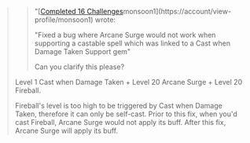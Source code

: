 > > "[[Completed 16 Challenges](https://web.poecdn.com/image/icons/achievements/Incursion/16.png?v=13)monsoon1](https://account/view-profile/monsoon1) wrote:
> > 
> > "Fixed a bug where Arcane Surge would not work when supporting a castable spell which was linked to a Cast when Damage Taken Support gem"
> > 
> > 
> > 
> > 
> > Can you clarify this please?
> > 
> 
> 
> 
> 
> 
> 
> Level 1 Cast when Damage Taken + Level 20 Arcane Surge + Level 20 Fireball.
> 
> 
> 
> 
> Fireball's level is too high to be triggered by Cast when Damage Taken, therefore it can only be self-cast. Prior to this fix, when you'd cast Fireball, Arcane Surge would not apply its buff. After this fix, Arcane Surge will apply its buff.



